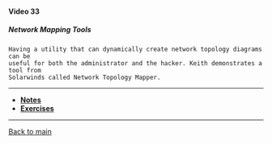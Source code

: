 #### Video 33

##### Network Mapping Tools

```
Having a utility that can dynamically create network topology diagrams can be
useful for both the administrator and the hacker. Keith demonstrates a tool from
Solarwinds called Network Topology Mapper.
```

---

- **[Notes](notes.md)**
- **[Exercises](exercises.md)**

---

[Back to main](https://github.com/rot0xd/CBTNuggets/blob/master/CEHv9/README.md)

